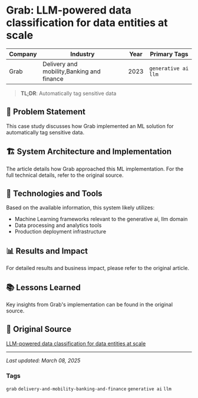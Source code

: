 # Grab: LLM-powered data classification for data entities at scale

| Company | Industry | Year | Primary Tags | 
|---------|----------|------|--------------|
| Grab | Delivery and mobility,Banking and finance | 2023 | `generative ai` `llm` |

> **TL;DR**: Automatically tag sensitive data

## 📝 Problem Statement

This case study discusses how Grab implemented an ML solution for automatically tag sensitive data.

## 🏗️ System Architecture and Implementation

The article details how Grab approached this ML implementation. For the full technical details, refer to the original source.

## 🔧 Technologies and Tools

Based on the available information, this system likely utilizes:

- Machine Learning frameworks relevant to the generative ai, llm domain
- Data processing and analytics tools
- Production deployment infrastructure

## 📊 Results and Impact

For detailed results and business impact, please refer to the original article.

## 📚 Lessons Learned

Key insights from Grab's implementation can be found in the original source.

## 🔗 Original Source

[LLM-powered data classification for data entities at scale](https://engineering.grab.com/llm-powered-data-classification)

---

*Last updated: March 08, 2025*

### Tags

`grab` `delivery-and-mobility-banking-and-finance` `generative ai` `llm`

